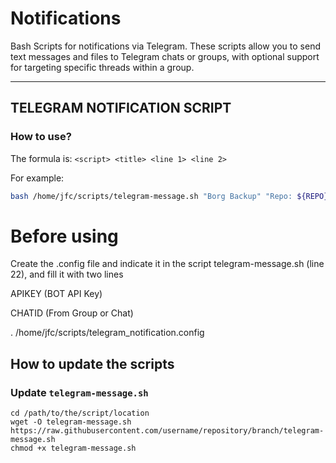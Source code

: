 # Notifications

Bash Scripts for notifications via Telegram. These scripts allow you to send text messages and files to Telegram chats or groups, with optional support for targeting specific threads within a group.

---

## TELEGRAM NOTIFICATION SCRIPT

### How to use?

The formula is: `<script> <title> <line 1> <line 2>`

For example:

```bash
bash /home/jfc/scripts/telegram-message.sh "Borg Backup" "Repo: ${REPO}" "Starting backup"
```

# Before using

Create the .config file and indicate it in the script telegram-message.sh (line 22), and fill it with two lines

APIKEY	(BOT API Key)

CHATID	(From Group or Chat)

. /home/jfc/scripts/telegram_notification.config

## How to update the scripts

### Update `telegram-message.sh`
``` Terminal
cd /path/to/the/script/location
wget -O telegram-message.sh https://raw.githubusercontent.com/username/repository/branch/telegram-message.sh
chmod +x telegram-message.sh
```
